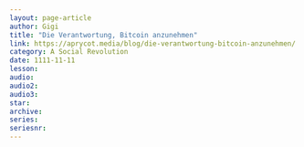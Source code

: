 ```yaml
---
layout: page-article
author: Gigi
title: "Die Verantwortung, Bitcoin anzunehmen"
link: https://aprycot.media/blog/die-verantwortung-bitcoin-anzunehmen/
category: A Social Revolution
date: 1111-11-11
lesson: 
audio: 
audio2: 
audio3: 
star: 
archive: 
series: 
seriesnr: 
---
```


